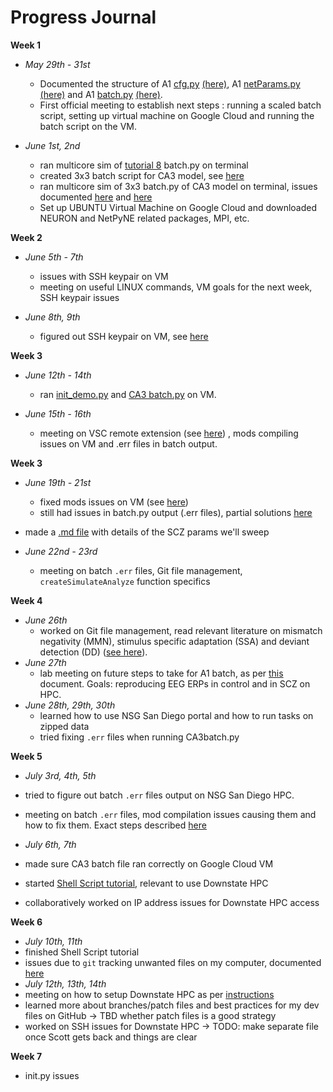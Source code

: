 
# Progress Journal 


**Week 1** 

- *May 29th - 31st*
  - Documented the structure of A1 [cfg.py](https://github.com/NathanKlineInstitute/Macaque_auditory_thalamocortical_model_data/blob/main/model/cfg.py) [(here)](https://github.com/irenebernardi/GSoC2023/blob/main/documenting_issues/A1%20'cfg.py'%20description.md), A1 [netParams.py](https://github.com/NathanKlineInstitute/Macaque_auditory_thalamocortical_model_data/blob/main/model/netParams.py) [(here)](https://github.com/irenebernardi/GSoC2023/blob/main/documenting_issues/A1%20'netParams.py'%20description.md) 
and A1 [batch.py](https://github.com/NathanKlineInstitute/Macaque_auditory_thalamocortical_model_data/blob/main/model/batch.py) [(here)](https://github.com/irenebernardi/GSoC2023/blob/main/documenting_issues/A1%20'batch.py'%20description.md).
  - First official meeting to establish next steps : running a scaled batch script, setting up virtual machine on Google Cloud and running the batch script on the VM.

- *June 1st, 2nd*
	 - ran multicore sim of [tutorial 8](http://www.netpyne.org/tutorial.html#tutorial-8-running-batch-simulations) batch.py on terminal 
   - created 3x3 batch script for CA3 model, see [here](https://github.com/irenebernardi/GSoC2023/blob/main/CA3dev/CA3batch.py)
   - ran multicore sim of 3x3 batch.py of CA3 model on terminal, issues documented [here](https://github.com/irenebernardi/GSoC2023/blob/main/documenting_issues/batch%20simulation%20errors.md) and [here](https://github.com/irenebernardi/GSoC2023/blob/main/documenting_issues/multicore%20simulation%20errors.md)
   - Set up UBUNTU Virtual Machine on Google Cloud and downloaded NEURON and NetPyNE related packages, MPI, etc. 

**Week 2**

- *June 5th - 7th*
  - issues with SSH keypair on VM   
  - meeting on useful LINUX commands, VM goals for the next week, SSH keypair issues

- *June 8th, 9th*
	- figured out SSH keypair on VM, see [here](https://github.com/irenebernardi/GSoC2023/blob/main/documenting_issues/Issues%20generating%20SSH%20keypair%20for%20Google%20Cloud%20VM.md)


**Week 3**

- *June 12th - 14th*
  - ran [init_demo.py](https://github.com/NathanKlineInstitute/Macaque_auditory_thalamocortical_model_data/blob/main/model/init_demo.py) and [CA3 batch.py](https://github.com/irenebernardi/GSoC2023/blob/main/CA3dev/CA3batch.py) on VM.

- *June 15th - 16th*
  - meeting on VSC remote extension (see [here](https://github.com/irenebernardi/GSoC2023/blob/main/documenting_issues/Issues%20generating%20SSH%20keypair%20for%20Google%20Cloud%20VM.md)) , mods compiling issues on VM and .err files in batch output.

 
**Week 3**

 - *June 19th - 21st*
   - fixed mods issues on VM (see [here](https://github.com/irenebernardi/GSoC2023/blob/main/documenting_issues/multicore%20simulation%20errors.md))
   - still had issues in batch.py output (.err files), partial solutions [here](https://github.com/irenebernardi/GSoC2023/blob/main/documenting_issues/batch%20simulation%20errors.md)
  - made a [.md file](https://github.com/irenebernardi/GSoC2023/blob/main/documenting_issues/SCZparameters.md) with details of the SCZ params we'll sweep

 - *June 22nd - 23rd*
   - meeting on batch `.err` files, Git file management, `createSimulateAnalyze`  function specifics

**Week 4**

 - *June 26th*
   - worked on Git file management, read relevant literature on mismatch negativity (MMN), stimulus specific adaptation (SSA) and deviant detection (DD) ([see here](https://docs.google.com/document/d/14AhPRCchy3o4aSPvPBy1iNlrdFQQm5be9c9O2lXk7a4/edit)).
 - *June 27th*
   - lab meeting on future steps to take for A1 batch, as per [this](https://docs.google.com/document/d/14AhPRCchy3o4aSPvPBy1iNlrdFQQm5be9c9O2lXk7a4/edit) document. Goals: reproducing EEG ERPs in control and in SCZ on HPC. 
 - *June 28th, 29th, 30th*
   - learned how to use NSG San Diego portal and how to run tasks on zipped data
   - tried fixing `.err` files when running CA3batch.py 


**Week 5**
 - *July 3rd, 4th, 5th*
  - tried to figure out batch  `.err` files output on NSG San Diego HPC.
  - meeting on batch `.err` files, mod compilation issues causing them and how to fix them. Exact steps described [here](https://github.com/irenebernardi/GSoC2023/blob/main/batchcommands_order.md) 

 - *July 6th, 7th*
  - made sure CA3 batch file ran correctly on Google Cloud VM
  - started [Shell Script tutorial](https://www.shellscript.sh), relevant to use Downstate HPC 
  - collaboratively worked on IP address issues for Downstate HPC access

**Week 6**
 - *July 10th, 11th*
  - finished Shell Script tutorial
  - issues due to `git` tracking unwanted files on my computer, documented [here](https://github.com/irenebernardi/GSoC2023/blob/main/documenting_issues/gitstatus_issues.md)
 - *July 12th, 13th, 14th*
  - meeting on how to setup Downstate HPC as per [instructions](https://docs.google.com/document/d/1VwjgOICa2Pj7pE_TODhQCaztmP07qi_C-pSCzCQ5o38/edit#heading=h.cabvm0d2hgwb)
  - learned more about branches/patch files and best practices for my dev files on GitHub -> TBD whether patch files is a good strategy 
  - worked on SSH issues for Downstate HPC -> TODO: make separate file once Scott gets back and things are clear


**Week 7**
- init.py issues 